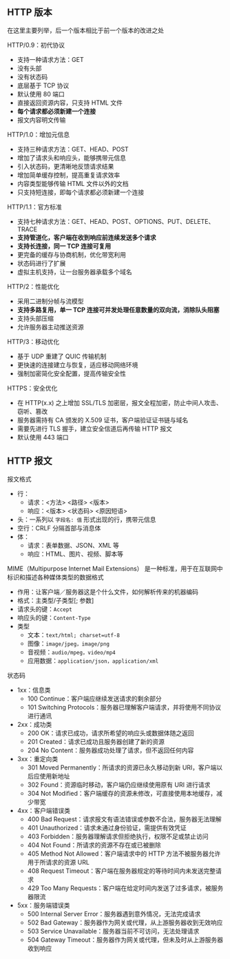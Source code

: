 ## HTTP 版本

在这里主要列举，后一个版本相比于前一个版本的改进之处

HTTP/0.9：初代协议
- 支持一种请求方法：GET
- 没有头部
- 没有状态码
- 底层基于 TCP 协议
- 默认使用 80 端口
- 直接返回资源内容，只支持 HTML 文件
- **每个请求都必须新建一个连接**
- 报文内容明文传输

HTTP/1.0：增加元信息
- 支持三种请求方法：GET、HEAD、POST
- 增加了请求头和响应头，能够携带元信息
- 引入状态码，更清晰地反馈请求结果
- 增加简单缓存控制，提高重复请求效率
- 内容类型能够传输 HTML 文件以外的文档
- 只支持短连接，即每个请求都必须新建一个连接

HTTP/1.1：官方标准
- 支持七种请求方法：GET、HEAD、POST、OPTIONS、PUT、DELETE、TRACE
- **支持管道化，客户端在收到响应前连续发送多个请求**
- **支持长连接，同一 TCP 连接可复用**
- 更完备的缓存与协商机制，优化带宽利用
- 状态码进行了扩展
- 虚拟主机支持，让一台服务器承载多个域名

HTTP/2：性能优化
- 采用二进制分帧与流模型
- **支持多路复用，单一 TCP 连接可并发处理任意数量的双向流，消除队头阻塞**
- 支持头部压缩
- 允许服务器主动推送资源

HTTP/3：移动优化
- 基于 UDP 重建了 QUIC 传输机制
- 更快速的连接建立与恢复，适应移动网络环境
- 强制加密简化安全配置，提高传输安全性

HTTPS：安全优化
- 在 HTTP(x.x) 之上增加 SSL/TLS 加密层，报文全程加密，防止中间人攻击、窃听、篡改 
- 服务器需持有 CA 颁发的 X.509 证书，客户端验证证书链与域名
- 需要先进行 TLS 握手，建立安全信道后再传输 HTTP 报文
- 默认使用 443 端口

## HTTP 报文

报文格式
- 行：
  - 请求：<方法> <路径> <版本>
  - 响应：<版本> <状态码> <原因短语>
- 头：一系列以 `字段名: 值` 形式出现的行，携带元信息
- 空行：CRLF 分隔首部与消息体
- 体：
  - 请求：表单数据、JSON、XML 等
  - 响应：HTML、图片、视频、脚本等

MIME（Multipurpose Internet Mail Extensions） 是一种标准，用于在互联网中标识和描述各种媒体类型的数据格式
- 作用：让客户端／服务器这是个什么文件，如何解析传来的机器编码
- 格式：主类型/子类型[; 参数]
- 请求头的键：`Accept`
- 响应头的键：`Content-Type`
- 类型
  - 文本：`text/html; charset=utf-8`
  - 图像：`image/jpeg，image/png`
  - 音视频：`audio/mpeg，video/mp4`
  - 应用数据：`application/json，application/xml`

状态码
- 1xx：信息类
  - 100 Continue：客户端应继续发送请求的剩余部分
  - 101 Switching Protocols：服务器已理解客户端请求，并将使用不同协议进行通讯
- 2xx：成功类
  - 200 OK：请求已成功，请求所希望的响应头或数据体随之返回
  - 201 Created：请求已成功且服务器创建了新的资源
  - 204 No Content：服务器成功处理了请求，但不返回任何内容
- 3xx：重定向类
  - 301 Moved Permanently：所请求的资源已永久移动到新 URI，客户端以后应使用新地址
  - 302 Found：资源临时移动，客户端仍应继续使用原有 URI 进行请求
  - 304 Not Modified：客户端缓存的资源未修改，可直接使用本地缓存，减少带宽
- 4xx：客户端错误类
  - 400 Bad Request：请求报文有语法错误或参数不合法，服务器无法理解
  - 401 Unauthorized：请求未通过身份验证，需提供有效凭证
  - 403 Forbidden：服务器理解请求但拒绝执行，权限不足或禁止访问
  - 404 Not Found：所请求的资源不存在或已被删除
  - 405 Method Not Allowed：客户端请求中的 HTTP 方法不被服务器允许用于所请求的资源 URL
  - 408 Request Timeout：客户端在服务器规定的等待时间内未发送完整请求
  - 429 Too Many Requests：客户端在给定时间内发送了过多请求，被服务器限流
- 5xx：服务端错误类
  - 500 Internal Server Error：服务器遇到意外情况，无法完成请求
  - 502 Bad Gateway：服务器作为网关或代理，从上游服务器收到无效响应
  - 503 Service Unavailable：服务器当前不可访问，无法处理请求
  - 504 Gateway Timeout：服务器作为网关或代理，但未及时从上游服务器收到响应


